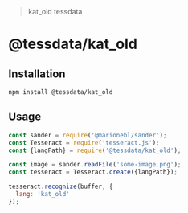 > kat_old tessdata

# @tessdata/kat_old

## Installation

```
npm install @tessdata/kat_old
```

## Usage

```js
const sander = require('@marionebl/sander');
const Tesseract = require('tesseract.js');
const {langPath} = require('@tessdata/kat_old');

const image = sander.readFile('some-image.png');
const tesseract = Tesseract.create({langPath});

tesseract.recognize(buffer, {
  lang: 'kat_old'
});
```

